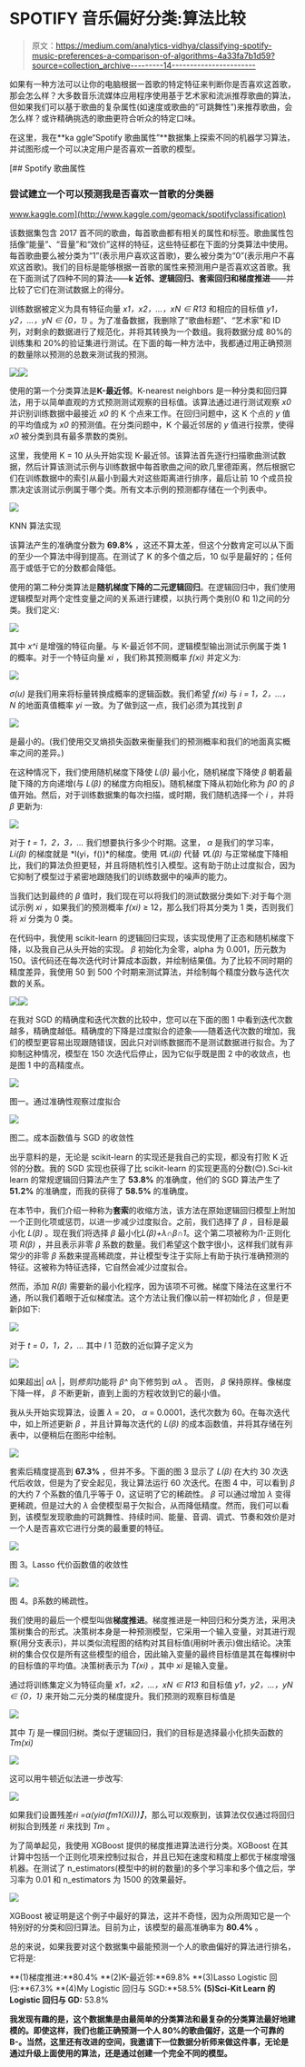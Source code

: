 # SPOTIFY 音乐偏好分类:算法比较

> 原文：<https://medium.com/analytics-vidhya/classifying-spotify-music-preferences-a-comparison-of-algorithms-4a33fa7b1d59?source=collection_archive---------14----------------------->

如果有一种方法可以让你的电脑根据一首歌的特定特征来判断你是否喜欢这首歌，那会怎么样？大多数音乐流媒体应用程序使用基于艺术家和流派推荐歌曲的算法，但如果我们可以基于歌曲的复杂属性(如速度或歌曲的“可跳舞性”)来推荐歌曲，会怎么样？或许精确挑选的歌曲更符合听众的特定口味。

在这里，我在**ka ggle“Spotify 歌曲属性”**数据集上探索不同的机器学习算法，并试图形成一个可以决定用户是否喜欢一首歌的模型。

[](http://www.kaggle.com/geomack/spotifyclassification) [## Spotify 歌曲属性

### 尝试建立一个可以预测我是否喜欢一首歌的分类器

www.kaggle.com](http://www.kaggle.com/geomack/spotifyclassification) 

该数据集包含 2017 首不同的歌曲，每首歌曲都有相关的属性和标签。歌曲属性包括像“能量”、“音量”和“效价”这样的特征，这些特征都在下面的分类算法中使用。每首歌曲要么被分类为“1”(表示用户喜欢这首歌)，要么被分类为“0”(表示用户不喜欢这首歌)。我们的目标是能够根据一首歌的属性来预测用户是否喜欢这首歌。我在下面测试了四种不同的算法——**k 近邻、逻辑回归、套索回归和梯度推进**——并比较了它们在测试数据上的得分。

训练数据被定义为具有特征向量 *x1，x2，…，xN ∈ R13* 和相应的目标值 *y1，y2，…，yN ∈ {0，1}* 。为了准备数据，我删除了“歌曲标题”、“艺术家”和 ID 列，对剩余的数据进行了规范化，并将其转换为一个数组。我将数据分成 80%的训练集和 20%的验证集进行测试。在下面的每一种方法中，我都通过用正确预测的数量除以预测的总数来测试我的预测。

![](img/a0f16342af38265ad089526f14189659.png)![](img/24c7788e920bae2018591e2ff29b099f.png)

使用的第一个分类算法是**K-最近邻**。K-nearest neighbors 是一种分类和回归算法，用于以简单直观的方式预测测试观察的目标值。该算法通过进行测试观察 *x0* 并识别训练数据中最接近 *x0* 的 K 个点来工作。在回归问题中，这 K 个点的 *y* 值的平均值成为 *x0* 的预测值。在分类问题中，K 个最近邻居的 *y* 值进行投票，使得 *x0* 被分类到具有最多票数的类别。

这里，我使用 K = 10 从头开始实现 K-最近邻。该算法首先逐行扫描歌曲测试数据，然后计算该测试示例与训练数据中每首歌曲之间的欧几里德距离，然后根据它们在训练数据中的索引从最小到最大对这些距离进行排序，最后让前 10 个成员投票决定该测试示例属于哪个类。所有文本示例的预测都存储在一个列表中。

![](img/e3d6d86a45baf457830a841fc9d9c8b4.png)

KNN 算法实现

该算法产生的准确度分数为 **69.8%** ，这还不算太差，但这个分数肯定可以从下面的至少一个算法中得到提高。在测试了 K 的多个值之后，10 似乎是最好的；任何高于或低于它的分数都会降低。

使用的第二种分类算法是**随机梯度下降的二元逻辑回归**。在逻辑回归中，我们使用逻辑模型对两个定性变量之间的关系进行建模，以执行两个类别(0 和 1)之间的分类。我们定义:

![](img/08cdf18eba7d4a0bb747fe058cf9952c.png)

其中 *x^i* 是增强的特征向量。与 K-最近邻不同，逻辑模型输出测试示例属于类 1 的概率。对于一个特征向量 *xi* ，我们称其预测概率 *f(xi)* 并定义为:

![](img/7d19d3578096bc5837fc26b14380eaec.png)

*σ(u)* 是我们用来将标量转换成概率的逻辑函数。我们希望 *f(xi)* 与 *i = 1，2，…，N* 的地面真值概率 *yi* 一致。为了做到这一点，我们必须为其找到 *β*

![](img/f6e8ec82ca11fea1e5e42dc908bda53d.png)

是最小的。(我们使用交叉熵损失函数来衡量我们的预测概率和我们的地面真实概率之间的差异。)

在这种情况下，我们使用随机梯度下降使 *L(β)* 最小化，随机梯度下降使 *β* 朝着最陡下降的方向递增(与 *L(β)* 的梯度方向相反)。随机梯度下降从初始化称为 *β0* 的 *β* 值开始。然后，对于训练数据集的每次扫描，或时期，我们随机选择一个 *i* ，并将 *β* 更新为:

![](img/634f29c7e33a18630e571622f7b15655.png)

对于 *t = 1，2，3，…* 我们想要执行多少个时期。这里， *α* 是我们的学习率， *Li(β)* 的梯度就是 *l(yi，f())*的梯度。使用 *∇Li(β)* 代替 *∇L(β)* 与正常梯度下降相比，我们的算法负担更轻，并且将随机性引入模型。这有助于防止过度拟合，因为它抑制了模型过于紧密地跟随我们的训练数据中的噪声的能力。

当我们达到最终的 *β* 值时，我们现在可以将我们的测试数据分类如下:对于每个测试示例 *xi* ，如果我们的预测概率 *f(xi)* ≥ 12，那么我们将其分类为 1 类，否则我们将 *xi* 分类为 0 类。

在代码中，我使用 scikit-learn 的逻辑回归实现，该实现使用了正态和随机梯度下降，以及我自己从头开始的实现。 *β* 初始化为全零，alpha 为 0.001，历元数为 150。该代码还在每次迭代时计算成本函数，并绘制结果值。为了比较不同时期的精度差异，我使用 50 到 500 个时期来测试算法，并绘制每个精度分数与迭代次数的关系。

![](img/7478ac26a174e048362ca7ff018e3cf3.png)![](img/d53f90f72d0128371c8cea6c4285b844.png)

在我对 SGD 的精确度和迭代次数的比较中，您可以在下面的图 1 中看到迭代次数越多，精确度越低。精确度的下降是过度拟合的迹象——随着迭代次数的增加，我们的模型更容易出现跟随错误，因此只对训练数据而不是测试数据进行拟合。为了抑制这种情况，模型在 150 次迭代后停止，因为它似乎既是图 2 中的收敛点，也是图 1 中的高精度点。

![](img/7a5277927d002ef6548934390a811290.png)

图一。通过准确性观察过度拟合

![](img/fc2053ad6d70bfce631c4a969b8f8e5f.png)

图二。成本函数值与 SGD 的收敛性

出乎意料的是，无论是 scikit-learn 的实现还是我自己的实现，都没有打败 K 近邻的分数。我的 SGD 实现也获得了比 scikit-learn 的实现更高的分数(😊).Sci-kit learn 的常规逻辑回归算法产生了 **53.8%** 的准确度，他们的 SGD 算法产生了 **51.2%** 的准确度，而我的获得了 **58.5%** 的准确度。

在本节中，我们介绍一种称为**套索**的收缩方法，该方法在原始逻辑回归模型上附加一个正则化项或惩罚，以进一步减少过度拟合。之前，我们选择了 *β* ，目标是最小化 *L(β)* 。现在我们将选择 *β* 最小化*L(β)+λ*∩*β*∩*1*。这个第二项被称为*l*1-正则化项 *R(β)* ，并且表示非零 *β* 系数的数量。我们希望这个数字很小，这样我们就有非常少的非零 *β* 系数来提高稀疏度，并让模型专注于实际上有助于执行准确预测的特征。这被称为特征选择，它自然会减少过度拟合。

然而，添加 *R(β)* 需要新的最小化程序，因为该项不可微。梯度下降法在这里行不通，所以我们着眼于近似梯度法。这个方法让我们像以前一样初始化 *β* ，但是更新β如下:

![](img/c030360c899363beb02ee634d3114add.png)

对于 *t = 0，1，2，…* 其中 *l* 1 范数的近似算子定义为

![](img/a2e68d728d35d777baf5509067fbafe9.png)

如果超出| *αλ* |，则*修剪*功能将 *β^* 向下修剪到 *αλ* 。
否则， *β* 保持原样。像梯度下降一样， *β* 不断更新，直到上面的方程收敛到它的最小值。

我从头开始实现算法，设置 *λ* = 20， *α* = 0.0001，迭代次数为 60。在每次迭代中，如上所述更新 *β* ，并且计算每次迭代的 *L(β)* 的成本函数值，并将其存储在列表中，以便稍后在图形中绘制。

![](img/e0fbd97c22ab54636c6fa8caee5e1217.png)

套索后精度提高到 **67.3%** ，但并不多。下面的图 3 显示了 *L(β)* 在大约 30 次迭代后收敛，但是为了安全起见，我让算法运行 60 次迭代。在图 4 中，可以看到 *β* 的大约 7 个系数的值几乎等于 0，这证明了它的稀疏性。 *β* 可以通过增加 *λ* 变得更稀疏，但是过大的 *λ* 会使模型易于欠拟合，从而降低精度。然而，我们可以看到，该模型发现歌曲的可跳舞性、持续时间、能量、音调、调式、节奏和效价是对一个人是否喜欢它进行分类的最重要的特征。

![](img/90a9f8388acf213e15d50bb230ddc7d0.png)

图 3。Lasso 代价函数值的收敛性

![](img/81748e7a0d38cb6124f88f2495bad4de.png)

图 4。β系数的稀疏性。

我们使用的最后一个模型叫做**梯度推进**。梯度推进是一种回归和分类方法，采用决策树集合的形式。决策树本身是一种预测模型，它采用一个输入变量，对其进行观察(用分支表示)，并以类似流程图的结构对其目标值(用树叶表示)做出结论。决策树的集合仅仅是所有这些模型的组合，因此输入变量的最终目标值是其在每棵树中的目标值的平均值。决策树表示为 *T(xi)* ，其中 *xi* 是输入变量。

通过将训练集定义为特征向量 *x1，x2，…，xN ∈ R13* 和目标值 *y1，y2，…，yN ∈ {0，1}* 来开始二元分类的梯度提升。我们预测的观察目标值是

![](img/e635e7fd0b61e74fe0138b8c870d6432.png)

其中 *Tj* 是一棵回归树。类似于逻辑回归，我们的目标是选择最小化损失函数的 *Tm(xi)*

![](img/84ae9be1a46eb10ee6594d9c9b877d7c.png)

这可以用牛顿近似法进一步改写:

![](img/9665de0ff8f14b100b1e5abb20ba3693.png)

如果我们设置残差*ri =α(yiσ(fm1(Xi)))】*，那么可以观察到，该算法仅仅通过将回归树拟合到残差 *ri* 来找到 *Tm* 。

为了简单起见，我使用 XGBoost 提供的梯度推进算法进行分类。XGBoost 在其计算中包括一个正则化项来控制过拟合，并且已知在速度和精度上都优于梯度增强机器。在测试了 n_estimators(模型中的树的数量)的多个学习率和多个值之后，学习率为 0.01 和 n_estimators 为 1500 的效果最好。

![](img/1067ff97fa2bca15517ccf5bc15ade4a.png)

XGBoost 被证明是这个例子中最好的算法，这并不奇怪，因为众所周知它是一个特别好的分类和回归算法。目前为止，该模型的最高准确率为 **80.4%** 。

总的来说，如果我要对这个数据集中最能预测一个人的歌曲偏好的算法进行排名，它将是:

**(1)梯度推进:**80.4% **(2)K-最近邻:**69.8% **(3)Lasso Logistic 回归:**67.3% **(4)My Logistic 回归与 SGD:**58.5% **(5)Sci-Kit Learn 的 Logistic 回归与 GD:** 53.8%

**我发现有趣的是，这个数据集是由最简单的分类算法和最复杂的分类算法最好地建模的。即使这样，我们也能正确预测一个人 80%的歌曲偏好，这是一个可靠的 B-。当然，这里还有改进的空间，我邀请下一位数据分析师来做这件事，无论是通过升级上面使用的算法，还是通过创建一个完全不同的模型。**